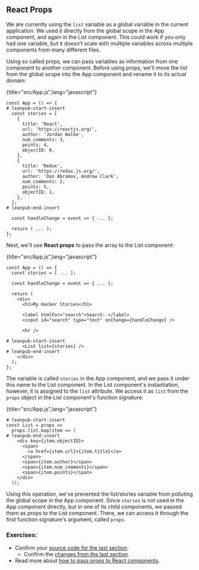 ## React Props

We are currently using the `list` variable as a global variable in the current application. We used it directly from the global scope in the App component, and again in the List component. This could work if you only had one variable, but it doesn't scale with multiple variables across multiple components from many different files.

Using so called props, we can pass variables as information from one component to another component. Before using props, we'll move the list from the global scope into the App component and rename it to its actual domain:

{title="src/App.js",lang="javascript"}
~~~~~~~
const App = () => {
# leanpub-start-insert
  const stories = [
    {
      title: 'React',
      url: 'https://reactjs.org/',
      author: 'Jordan Walke',
      num_comments: 3,
      points: 4,
      objectID: 0,
    },
    {
      title: 'Redux',
      url: 'https://redux.js.org/',
      author: 'Dan Abramov, Andrew Clark',
      num_comments: 2,
      points: 5,
      objectID: 1,
    },
  ];
# leanpub-end-insert

  const handleChange = event => { ... };

  return ( ... );
};
~~~~~~~

Next, we'll use **React props** to pass the array to the List component:

{title="src/App.js",lang="javascript"}
~~~~~~~
const App = () => {
  const stories = [ ... ];

  const handleChange = event => { ... };

  return (
    <div>
      <h1>My Hacker Stories</h1>

      <label htmlFor="search">Search: </label>
      <input id="search" type="text" onChange={handleChange} />

      <hr />

# leanpub-start-insert
      <List list={stories} />
# leanpub-end-insert
    </div>
  );
};
~~~~~~~

The variable is called `stories` in the App component, and we pass it under this name to the List component. In the List component's instantiation, however, it is assigned to the `list` attribute. We access it as `list` from the `props` object in the List component's function signature:

{title="src/App.js",lang="javascript"}
~~~~~~~
# leanpub-start-insert
const List = props =>
  props.list.map(item => (
# leanpub-end-insert
    <div key={item.objectID}>
      <span>
        <a href={item.url}>{item.title}</a>
      </span>
      <span>{item.author}</span>
      <span>{item.num_comments}</span>
      <span>{item.points}</span>
    </div>
  ));
~~~~~~~

Using this operation, we've prevented the list/stories variable from polluting the global scope in the App component. Since `stories` is not used in the App component directly, but in one of its child components, we passed them as props to the List component. There, we can access it through the first function signature's argument, called `props`.

### Exercises:

* Confirm your [source code for the last section](https://codesandbox.io/s/github/the-road-to-learn-react/hacker-stories/tree/hs/React-Props).
  * Confirm the [changes from the last section](https://github.com/the-road-to-learn-react/hacker-stories/compare/hs/Handler-Function-in-JSX...hs/React-Props?expand=1).
* Read more about [how to pass props to React components](https://www.robinwieruch.de/react-pass-props-to-component).